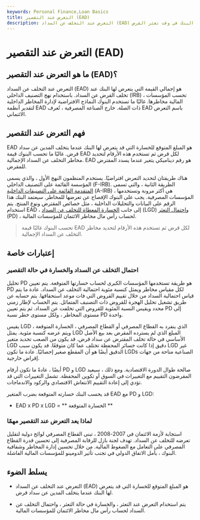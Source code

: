 ```yaml
---
keywords: Personal Finance,Loan Basics
title: التعرض عند التقصير (EAD)
description: التعرض عند التخلف عن السداد (EAD) هو إجمالي القيمة التي يتعرض لها البنك في وقت تعثر القرض.
---
```


# التعرض عند التقصير (EAD)
## ما هو التعرض عند التقصير (EAD)؟

التعرض عند التخلف عن السداد (EAD) هو إجمالي القيمة التي يتعرض لها البنك عند تخلف القرض عن السداد. باستخدام نهج التصنيف الداخلي (IRB) ، تحسب المؤسسات المالية مخاطرها. غالبًا ما تستخدم البنوك النماذج الافتراضية لإدارة المخاطر الداخلية لتقدير أنظمة EAD ذات الصلة. خارج الصناعة المصرفية ، تُعرف EAD باسم التعرض الائتماني.

## فهم التعرض عند التقصير

EAD هو المبلغ المتوقع للخسارة التي قد يتعرض لها البنك عندما يتخلف المدين عن سداد قرض. غالبًا ما تحسب البنوك قيمة EAD لكل قرض ثم تستخدم هذه الأرقام لتحديد مخاطر التخلف عن السداد الإجمالية. EAD هو رقم ديناميكي يتغير عندما يسدد المقترض للمقرض.

هناك طريقتان لتحديد التعرض افتراضيًا. يستخدم المنظمون النهج الأول ، والذي يسمى المؤسسة القائمة على التصنيف الداخلي (F-IRB). الطريقة الثانية ، والتي تسمى [المتقدمة القائمة على التصنيفات الداخلية](/airb) (A-IRB) ، هي أكثر مرونة وتستخدمها المؤسسات المصرفية. يجب على البنوك الإفصاح عن تعرضها للمخاطر. سيعتمد البنك هذا الرقم على البيانات والتحليلات الداخلية ، مثل خصائص المقترض ونوع المنتج. يتم استخدام EAD ، إلى جانب [الخسارة المعطاة للتخلف عن السداد](/lossgivendefault) (LGD) [واحتمال التعثر](/defaultprobability) (PD) ، لحساب رأس مال مخاطر الائتمان للمؤسسات المالية.

> تحسب البنوك غالبًا قيمة EAD لكل قرض ثم تستخدم هذه الأرقام لتحديد مخاطر التخلف عن السداد الإجمالية.

>

## إعتبارات خاصة

### احتمال التخلف عن السداد والخسارة في حالة التقصير

تحليل PD هو طريقة تستخدمها المؤسسات الكبرى لحساب خسارتها المتوقعة. يتم تعيين PD لكل مقياس مخاطر ويمثل كنسبة مئوية احتمالية التخلف عن السداد. عادة ما يتم قياس احتمالية السداد من خلال تقييم القروض التي فات موعد استحقاقها. يتم حسابه عن طريق تشغيل تحليل الهجرة للقروض ذات التصنيف المتماثل. يتم الحساب لإطار زمني محدد ويقيس النسبة المئوية للقروض التي تخلفت عن السداد. ثم يتم تعيين PD إلى مستوى المخاطر ، ولكل مستوى خطر نسبة PD واحدة.

يقيس LGD ، الذي ينفرد به القطاع المصرفي أو القطاع المصرفي ، الخسارة المتوقعة ويتم عرضه كنسبة مئوية. يمثل LGD المبلغ الذي لم يسترده المقرض بعد بيع الأصل الأساسي في حالة تخلف المقترض عن سداد قرض. قد يكون من الصعب تحديد متغير LGD دقيق إذا كانت خسائر المحفظة تختلف عما كان متوقعًا. قد يكون سبب LGD غير الدقيق أيضًا هو أن المقطع صغير إحصائيًا. عادة ما تكون LGDs الصناعية متاحة من جهات إقراض خارجية.

أيضًا ، عادةً ما تكون أرقام PD و LGD صالحة طوال الدورة الاقتصادية. ومع ذلك ، سيعيد المقرضون التقييم مع التغييرات في السوق أو تكوين المحفظة. تشمل التغييرات التي قد تؤدي إلى إعادة التقييم الانتعاش الاقتصادي والركود والاندماجات.

قد يحسب البنك خسارته المتوقعة بضرب المتغير EAD مع PD و LGD:

- EAD x PD x LGD = ** الخسارة المتوقعة **

### لماذا يعد التعرض عند التقصير مهمًا

استجابة لأزمة الائتمان في 2007-2008 ، تبنى القطاع المصرفي لوائح دولية لتقليل تعرضه للتخلف عن السداد. تهدف لجنة بازل للرقابة المصرفية إلى تحسين قدرة القطاع المصرفي على التعامل مع الضغوط المالية. من خلال تحسين إدارة المخاطر وشفافية البنوك ، يأمل الاتفاق الدولي في تجنب تأثير الدومينو للمؤسسات المالية الفاشلة.

## يسلط الضوء

- التعرض عند التخلف عن السداد (EAD) هو المبلغ المتوقع للخسارة التي قد يتعرض لها البنك عندما يتخلف المدين عن سداد قرض.

- يتم استخدام التعرض عند التعثر ، والخسارة في حالة التعثر ، واحتمال التخلف عن السداد لحساب رأس مال مخاطر الائتمان للمؤسسات المالية.

